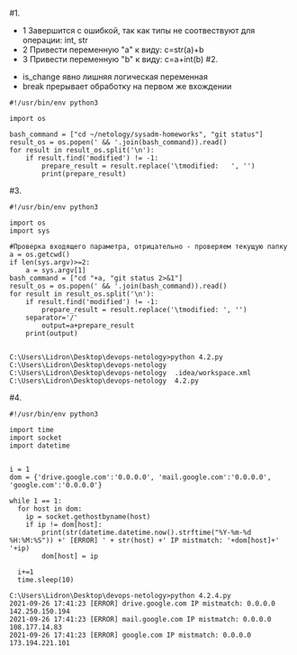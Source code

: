 #1.
* 1 Завершится с ошибкой, так как типы не соотвествуют для операции: int, str
* 2 Привести переменную "a" к виду: с=str(a)+b
* 3 Привести переменную "b" к виду: с=a+int(b)
#2.
- is_change явно лишняя логическая переменная
- break прерывает обработку на первом же вхождении
```
#!/usr/bin/env python3

import os

bash_command = ["cd ~/netology/sysadm-homeworks", "git status"]
result_os = os.popen(' && '.join(bash_command)).read()
for result in result_os.split('\n'):
    if result.find('modified') != -1:
        prepare_result = result.replace('\tmodified:   ', '')
        print(prepare_result)
```
#3.
```
#!/usr/bin/env python3

import os
import sys

#Проверка входящего параметра, отрицательно - проверяем текущую папку
a = os.getcwd()
if len(sys.argv)>=2:
    a = sys.argv[1]
bash_command = ["cd "+a, "git status 2>&1"]
result_os = os.popen(' && '.join(bash_command)).read()
for result in result_os.split('\n'):
    if result.find('modified') != -1:
        prepare_result = result.replace('\tmodified: ', '')
	separator='/' 
        output=a+prepare_result
	print(output)


C:\Users\Lidron\Desktop\devops-netology>python 4.2.py C:\Users\Lidron\Desktop\devops-netology
C:\Users\Lidron\Desktop\devops-netology  .idea/workspace.xml
C:\Users\Lidron\Desktop\devops-netology  4.2.py
```
#4.
```
#!/usr/bin/env python3

import time
import socket
import datetime


i = 1
dom = {'drive.google.com':'0.0.0.0', 'mail.google.com':'0.0.0.0', 'google.com':'0.0.0.0'}

while 1 == 1:
  for host in dom:
    ip = socket.gethostbyname(host)
    if ip != dom[host]:
        print(str(datetime.datetime.now().strftime("%Y-%m-%d %H:%M:%S")) +' [ERROR] ' + str(host) +' IP mistmatch: '+dom[host]+' '+ip)
        dom[host] = ip

  i+=1
  time.sleep(10)

C:\Users\Lidron\Desktop\devops-netology>python 4.2.4.py
2021-09-26 17:41:23 [ERROR] drive.google.com IP mistmatch: 0.0.0.0 142.250.150.194
2021-09-26 17:41:23 [ERROR] mail.google.com IP mistmatch: 0.0.0.0 108.177.14.83
2021-09-26 17:41:23 [ERROR] google.com IP mistmatch: 0.0.0.0 173.194.221.101

```